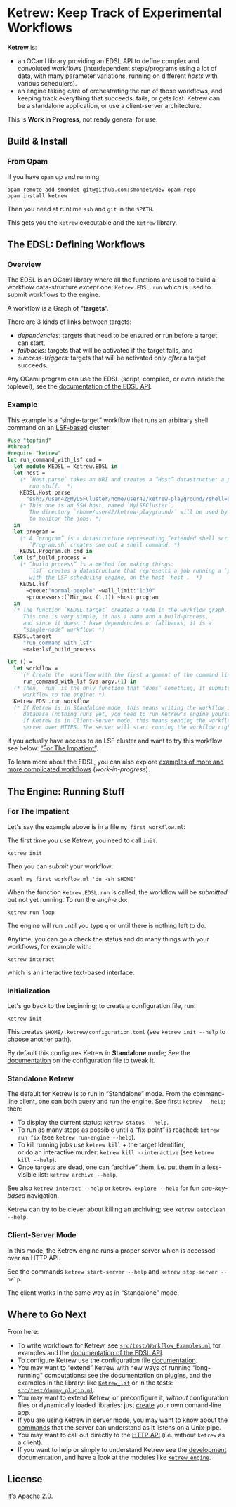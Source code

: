 Ketrew: Keep Track of Experimental Workflows
============================================

**Ketrew** is:

- an OCaml library providing an EDSL API to define complex and convoluted
workflows (interdependent steps/programs using a lot of data, with many
parameter variations, running on different *hosts* with various schedulers).
- an engine taking care of orchestrating the run of those workflows, 
and keeping track everything that succeeds, fails, or gets lost.
Ketrew can be a standalone application, or use a client-server architecture.

This is **Work in Progress**, not ready general for use.

Build & Install
---------------

### From Opam

If you have `opam` up and running:

    opam remote add smondet git@github.com:smondet/dev-opam-repo
    opam install ketrew

Then you need at runtime `ssh` and `git` in the `$PATH`.

This gets you the `ketrew` executable and the `ketrew` library.

The EDSL: Defining Workflows
----------------------------

### Overview

The EDSL is an OCaml library where all the functions are used to build a
workflow data-structure *except* one: `Ketrew.EDSL.run` which is used to submit
workflows to the engine.

A workflow is a Graph of “**targets**”.

There are 3 kinds of links between targets:

- *dependencies:* targets that need to be ensured or
run before a target can start,
- *fallbacks:* targets that will be activated
if the target fails, and
- *success-triggers:* targets that will be activated only *after* a target
succeeds.

Any OCaml program can use the EDSL (script, compiled, or even inside the
toplevel), see the [documentation of the EDSL API](src/lib/ketrew_edsl.mli).


### Example

This example is a “single-target” workflow that runs an arbitrary shell command
on an [LSF-based](http://en.wikipedia.org/wiki/Platform_LSF) cluster:

```ocaml
#use "topfind"
#thread
#require "ketrew"
let run_command_with_lsf cmd =
  let module KEDSL = Ketrew.EDSL in
  let host =
    (* `Host.parse` takes an URI and creates a “Host” datastructue: a place to
       run stuff.  *)
    KEDSL.Host.parse
      "ssh://user42@MyLSFCluster/home/user42/ketrew-playground/?shell=bash"
    (* This one is an SSH host, named `MyLSFCluster`.
       The directory `/home/user42/ketrew-playground/` will be used by Ketrew
       to monitor the jobs. *)
  in
  let program =
    (* A “program” is a datastructure representing “extended shell scripts”. 
       `Program.sh` creates one out a shell command. *)
    KEDSL.Program.sh cmd in
  let lsf_build_process =
    (* “build process” is a method for making things:
       `lsf` creates a datastructure that represents a job running a `program`
       with the LSF scheduling engine, on the host `host`.  *)
    KEDSL.lsf
      ~queue:"normal-people" ~wall_limit:"1:30"
      ~processors:(`Min_max (1,1)) ~host program
  in
  (* The function `KEDSL.target` creates a node in the workflow graph.
     This one is very simple, it has a name and a build-process,
     and since it doesn't have dependencies or fallbacks, it is a
     “single-node” workflow: *)
  KEDSL.target 
     "run_command_with_lsf"
     ~make:lsf_build_process

let () = 
  let workflow =
     (* Create the  workflow with the first argument of the command line: *) 
     run_command_with_lsf Sys.argv.(1) in
  (* Then, `run` is the only function that “does” something, it submits the
     workflow to the engine: *)
  Ketrew.EDSL.run workflow
  (* If Ketrew is in Standalone mode, this means writing the workflow in the
     database (nothing runs yet, you need to run Ketrew's engine yourself).
     If Ketrew is in Client-Server mode, this means sending the workflow to the
     server over HTTPS. The server will start running the workflow right away.  *)
```

If you actually have access to an LSF cluster and want to try this workflow see
below: [“For The Impatient”](#ForTheImpatient).

To learn more about the EDSL, you can also explore [examples of more and more
complicated workflows](src/test/Workflow_Examples.ml) (*work-in-progress*).

The Engine: Running Stuff
-------------------------

### For The Impatient

Let's say the example above is in a file `my_first_workflow.ml`:

The first time you use Ketrew, you need to call `init`:

    ketrew init

Then you can *submit* your workflow:

    ocaml my_first_workflow.ml 'du -sh $HOME'

When the function `Ketrew.EDSL.run` is called, the workflow will be *submitted*
but not yet running. To run the *engine* do:

    ketrew run loop

The engine will run until you type `q` or until there is nothing left to do.

Anytime, you can go a check the status and do many things with your
workflows, for example with:

    ketrew interact

which is an interactive text-based interface.

### Initialization

Let's go back to the beginning; to create a configuration file, run:

    ketrew init

This creates `$HOME/.ketrew/configuration.toml` (see `ketrew init --help` to
choose another path).

By default this configures Ketrew in **Standalone** mode;
See the [documentation](src/doc/The_Configuration_File.md)
on the configuration file to tweak it.

### Standalone Ketrew

The default for Ketrew is to run in “Standalone” mode.
From the command-line client, one can both query and run the engine.  See
first: `ketrew --help`; then:

- To display the current status: `ketrew status --help`.
- To run as many steps as possible until a “fix-point” is reached:
`ketrew run fix` (see `ketrew run-engine --help`).
- To kill running jobs use `ketrew kill` + the target Identifier,<br/>
or do an interactive murder: `ketrew kill --interactive`
(see `ketrew kill --help`).
- Once targets are dead, one can “archive” them, i.e. put them in a
less-visible list: `ketrew archive --help`.

See also `ketrew interact --help` or `ketrew explore --help` for fun
*one-key-based* navigation.

Ketrew can try to be clever about killing an archiving;
see `ketrew autoclean --help`.

### Client-Server Mode

In this mode, the Ketrew engine runs a proper server which is
accessed over an HTTP API.

See the commands `ketrew start-server --help`
and `ketrew stop-server --help`.

The client works in the same way as in “Standalone” mode.

Where to Go Next
----------------

From here:

- To write workflows for Ketrew,
see [`src/test/Workflow_Examples.ml`](src/test/Workflow_Examples.ml) for
examples and the [documentation of the EDSL API](src/lib/ketrew_edsl.mli).
- To configure Ketrew use the configuration file
[documentation](src/doc/The_Configuration_File.md).
- You may want to “extend” Ketrew with new ways of running “long-running"
computations:  see the documentation on
[plugins](src/doc/Long-Running_Plugins.md),
and the examples in the library:
like [`Ketrew_lsf`](src/lib/ketrew_lsf.mli) or in the tests:
[`src/test/dummy_plugin.ml`](src/test/dummy_plugin.ml).
- You may want to extend Ketrew, or preconfigure it, *without* configuration
files or dynamically loaded libraries: just
[create](src/doc/Alternative_CLI_Application.md) your own comand-line app.
- If you are using Ketrew in server mode, you may want to know about the
[commands](src/doc/Server_Commands.md) that the server can understand as it
listens on a Unix-pipe.
- You may want to call out directly to the [HTTP API](src/doc/The_HTTP_API.md)
(i.e. without `ketrew` as a client).
- If you want to help or simply to understand Ketrew
see the [development](src/doc/Developer_Documentation.md)
documentation, and have a look at the modules
like [`Ketrew_engine`](src/lib/ketrew_engine.mli).

License
-------

It's [Apache 2.0](http://www.apache.org/licenses/LICENSE-2.0).



